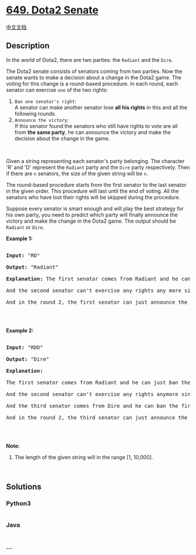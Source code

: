 # [649. Dota2 Senate](https://leetcode.com/problems/dota2-senate)

[中文文档](/solution/0600-0699/0649.Dota2%20Senate/README.md)

## Description

<p>In the world of Dota2, there are two parties: the <code>Radiant</code> and the <code>Dire</code>.</p>



<p>The Dota2 senate consists of senators coming from two parties. Now the senate wants to make a decision about a change in the Dota2 game. The voting for this change is a round-based procedure. In each round, each senator can exercise <code>one</code> of the two rights:</p>



<ol>
	<li><code>Ban one senator&#39;s right</code>:<br />
	A senator can make another senator lose <b>all his rights</b> in this and all the following rounds.</li>
	<li><code>Announce the victory</code>:<br />
	If this senator found the senators who still have rights to vote are all from <b>the same party</b>, he can announce the victory and make the decision about the change in the game.</li>
</ol>



<p>&nbsp;</p>



<p>Given a string representing each senator&#39;s party belonging. The character &#39;R&#39; and &#39;D&#39; represent the <code>Radiant</code> party and the <code>Dire</code> party respectively. Then if there are <code>n</code> senators, the size of the given string will be <code>n</code>.</p>



<p>The round-based procedure starts from the first senator to the last senator in the given order. This procedure will last until the end of voting. All the senators who have lost their rights will be skipped during the procedure.</p>



<p>Suppose every senator is smart enough and will play the best strategy for his own party, you need to predict which party will finally announce the victory and make the change in the Dota2 game. The output should be <code>Radiant</code> or <code>Dire</code>.</p>



<p><b>Example 1:</b></p>



<pre>

<b>Input:</b> &quot;RD&quot;

<b>Output:</b> &quot;Radiant&quot;

<b>Explanation:</b> The first senator comes from Radiant and he can just ban the next senator&#39;s right in the round 1. 

And the second senator can&#39;t exercise any rights any more since his right has been banned. 

And in the round 2, the first senator can just announce the victory since he is the only guy in the senate who can vote.

</pre>



<p>&nbsp;</p>



<p><b>Example 2:</b></p>



<pre>

<b>Input:</b> &quot;RDD&quot;

<b>Output:</b> &quot;Dire&quot;

<b>Explanation:</b> 

The first senator comes from Radiant and he can just ban the next senator&#39;s right in the round 1. 

And the second senator can&#39;t exercise any rights anymore since his right has been banned. 

And the third senator comes from Dire and he can ban the first senator&#39;s right in the round 1. 

And in the round 2, the third senator can just announce the victory since he is the only guy in the senate who can vote.

</pre>



<p>&nbsp;</p>



<p><b>Note:</b></p>



<ol>
	<li>The length of the given string will in the range [1, 10,000].</li>
</ol>



<p>&nbsp;</p>



## Solutions

<!-- tabs:start -->

### **Python3**

```python

```

### **Java**

```java

```

### **...**

```

```

<!-- tabs:end -->
